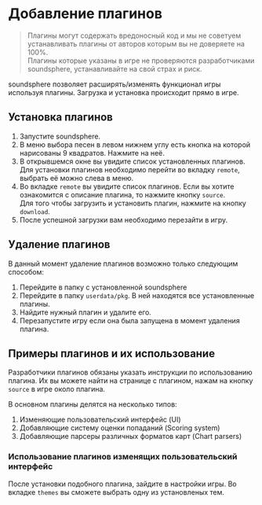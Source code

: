 # Добавление плагинов
> Плагины могут содержать вредоносный код и мы не советуем устанавливать плагины от авторов которым вы не доверяете на 100%.  
> Плагины которые указаны в игре не проверяются разработчиками soundsphere, устанавливайте на свой страх и риск.

soundsphere позволяет расширять/изменять функционал игры используя плагины. Загрузка и установка происходит прямо в игре.

## Установка плагинов
1. Запустите soundsphere.
2. В меню выбора песен в левом нижнем углу есть кнопка на которой нарисованы 9 квадратов. Нажмите на неё.
3. В открывшемся окне вы увидите список установленных плагинов. Для установки плагинов необходимо перейти во вкладку `remote`, выбрать её можно слева в меню.
4. Во вкладке `remote` вы увидите список плагинов. Если вы хотите ознакомится с описание плагина, то нажмите кнопку `source`.   
Для того чтобы загрузить и установить плагин, нажмите на кнопку `download`.
5. После успешной загрузки вам необходимо перезайти в игру.

## Удаление плагинов 
В данный момент удаление плагинов возможно только следующим способом:
1. Перейдите в папку с установленной soundsphere 
2. Перейдите в папку `userdata/pkg`. В ней находятся все установленные плагины.
3. Найдите нужный плагин и удалите его.
4. Перезапустите игру если она была запущена в момент удаления плагина.

## Примеры плагинов и их использование
Разработчики плагинов обязаны указать инструкции по использованию плагина. Их вы можете найти на странице с плагином, нажам на кнопку `source` в игре около плагина.  

В основном плагины делятся на несколько типов:
1. Изменяющие пользовательский интерфейс (UI)
2. Добавляющие систему оценки попаданий (Scoring system)
3. Добавляющие парсеры различных форматов карт (Chart parsers)

### Использование плагинов изменящих пользовательский интерфейс
После установки подобного плагина, зайдите в настройки игры. Во вкладке `themes` вы сможете выбрать одну из установленых тем.
